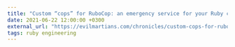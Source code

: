 ```yaml
---
title: "Custom “cops” for RuboCop: an emergency service for your Ruby code"
date: 2021-06-22 12:00:00 +0300
external_url: "https://evilmartians.com/chronicles/custom-cops-for-rubocop-an-emergency-service-for-your-codebase"
tags: ruby engineering
---
```

